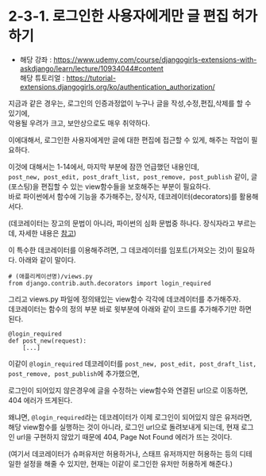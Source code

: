 # 2-3-1. 로그인한 사용자에게만 글 편집 허가하기
- 해당 강좌 : https://www.udemy.com/course/djangogirls-extensions-with-askdjango/learn/lecture/10934044#content  
해당 튜토리얼 : https://tutorial-extensions.djangogirls.org/ko/authentication_authorization/

지금과 같은 경우는, 로그인의 인증과정없이 누구나 글을 작성,수정,편집,삭제를 할 수 있기에,  
악용될 우려가 크고, 보안상으로도 매우 취약하다.  

이에대해서, 로그인한 사용자에게만 글에 대한 편집에 접근할 수 있게, 해주는 작업이 필요하다.  

이것에 대해서는 1-14에서, 마지막 부분에 잠깐 언급했던 내용인데,  
```post_new, post_edit, post_draft_list, post_remove, post_publish``` 같이, 글(포스팅)을 편집할 수 있는 view함수들을 보호해주는 부분이 필요하다.  
바로 파이썬에서 함수에 기능을 추가해주는, 장식자, 데코레이터(decorators)를 활용해서다.  

(데코레이터는 장고의 문법이 아니라, 파이썬의 심화 문법중 하나다. 장식자라고 부르는데, 자세한 내용은 [참고](https://github.com/Kimdonghyeon7645/Python_Summary/blob/master/_summary_python_code/6/08-1-%EB%8D%B0%EC%BD%94%EB%A0%88%EC%9D%B4%ED%84%B0(decorator)%2C%40.py))

이 특수한 데코레이터를 이용해주려면, 그 데코레이터를 임포트(가져오는 것)이 필요하다. 아래와 같이 말이다. 
```py3
# (애플리케이션명)/views.py
from django.contrib.auth.decorators import login_required
```
그리고 views.py 파일에 정의돼있는 view함수 각각에 데코레이터를 추가해주자.  
데코레이터는 함수의 정의 부분 바로 윗부분에 아래와 같이 코드를 추가해주기만 하면 된다.
```py3
@login_required
def post_new(request):
    [...]
```
이같이 ```@login_required``` 데코레이터를 ```post_new, post_edit, post_draft_list, post_remove, post_publish```에 추가했으면,  

로그인이 되어있지 않은경우에 글을 수정하는 view함수와 연결된 url으로 이동하면, 404 에러가 뜨게된다.  

왜냐면, ```@login_required```라는 데코레이터가 이제 로그인이 되어있지 않은 유저라면,  
해당 view함수를 실행하는 것이 아니라, 로그인 url으로 돌려보내게 되는데, 현재 로그인 url을 구현하지 않았기 때문에 404, Page Not Found 에러가 뜨는 것이다.

(여기서 데코레이터가 슈퍼유저만 허용하거나, 스태프 유저까지만 허용하는 등의 디테일한 설정을 해줄 수 있지만, 현재는 이같이 로그인한 유저만 허용하게 해준다.)

